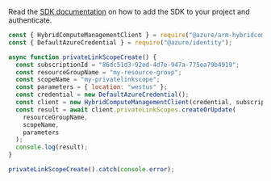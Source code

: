 Read the [SDK documentation](https://github.com/Azure/azure-sdk-for-js/blob/%40azure%2Farm-hybridcompute_3.1.0-beta.1/sdk/hybridcompute/arm-hybridcompute/README.md) on how to add the SDK to your project and authenticate.

```javascript
const { HybridComputeManagementClient } = require("@azure/arm-hybridcompute");
const { DefaultAzureCredential } = require("@azure/identity");

async function privateLinkScopeCreate() {
  const subscriptionId = "86dc51d3-92ed-4d7e-947a-775ea79b4919";
  const resourceGroupName = "my-resource-group";
  const scopeName = "my-privatelinkscope";
  const parameters = { location: "westus" };
  const credential = new DefaultAzureCredential();
  const client = new HybridComputeManagementClient(credential, subscriptionId);
  const result = await client.privateLinkScopes.createOrUpdate(
    resourceGroupName,
    scopeName,
    parameters
  );
  console.log(result);
}

privateLinkScopeCreate().catch(console.error);
```

